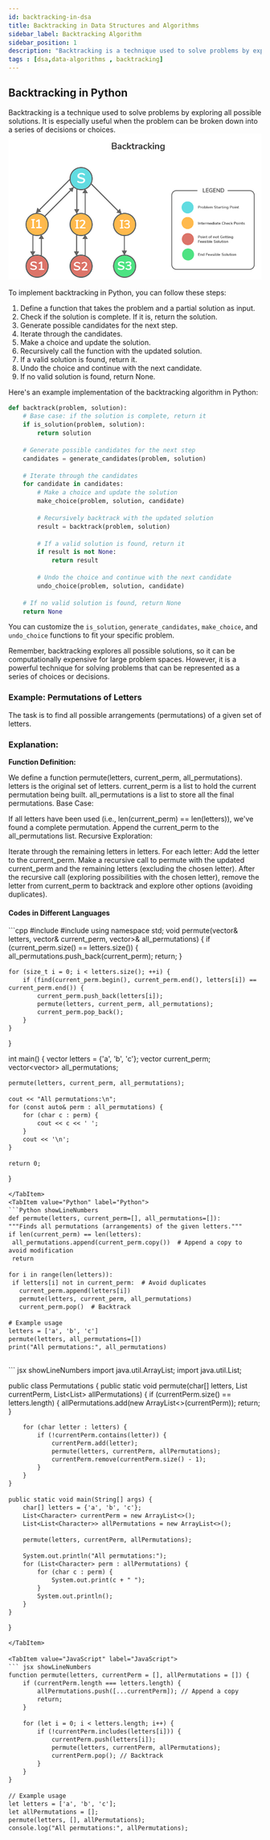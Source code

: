 ```yaml
---
id: backtracking-in-dsa
title: Backtracking in Data Structures and Algorithms
sidebar_label: Backtracking Algorithm
sidebar_position: 1
description: "Backtracking is a technique used to solve problems by exploring all possible solutions."
tags : [dsa,data-algorithms , backtracking]
---
```



## Backtracking in Python

Backtracking is a technique used to solve problems by exploring all possible solutions. It is especially useful when the problem can be broken down into a series of decisions or choices.
![alt text](image-3.png)

To implement backtracking in Python, you can follow these steps:

1. Define a function that takes the problem and a partial solution as input.
2. Check if the solution is complete. If it is, return the solution.
3. Generate possible candidates for the next step.
4. Iterate through the candidates.
5. Make a choice and update the solution.
6. Recursively call the function with the updated solution.
7. If a valid solution is found, return it.
8. Undo the choice and continue with the next candidate.
9. If no valid solution is found, return None.

Here's an example implementation of the backtracking algorithm in Python:

```python
def backtrack(problem, solution):
    # Base case: if the solution is complete, return it
    if is_solution(problem, solution):
        return solution

    # Generate possible candidates for the next step
    candidates = generate_candidates(problem, solution)

    # Iterate through the candidates
    for candidate in candidates:
        # Make a choice and update the solution
        make_choice(problem, solution, candidate)

        # Recursively backtrack with the updated solution
        result = backtrack(problem, solution)

        # If a valid solution is found, return it
        if result is not None:
            return result

        # Undo the choice and continue with the next candidate
        undo_choice(problem, solution, candidate)

    # If no valid solution is found, return None
    return None
```

You can customize the `is_solution`, `generate_candidates`, `make_choice`, and `undo_choice` functions to fit your specific problem.

Remember, backtracking explores all possible solutions, so it can be computationally expensive for large problem spaces. However, it is a powerful technique for solving problems that can be represented as a series of choices or decisions.


### Example: Permutations of Letters

The task is to find all possible arrangements (permutations) of a given set of letters.

### Explanation:

**Function Definition:**

We define a function permute(letters, current_perm, all_permutations).
letters is the original set of letters.
current_perm is a list to hold the current permutation being built.
all_permutations is a list to store all the final permutations.
Base Case:

If all letters have been used (i.e., len(current_perm) == len(letters)), we've found a complete permutation.
Append the current_perm to the all_permutations list.
Recursive Exploration:

Iterate through the remaining letters in letters.
For each letter:
Add the letter to the current_perm.
Make a recursive call to permute with the updated current_perm and the remaining letters (excluding the chosen letter).
After the recursive call (exploring possibilities with the chosen letter), remove the letter from current_perm to backtrack and explore other options (avoiding duplicates).
#### Codes in Different Languages

<Tabs>
  
  <TabItem value="cpp" label="C++" default>
  <SolutionAuthor name="@jay"/>
   ```cpp
#include <iostream>
#include <vector>
using namespace std;
void permute(vector<char>& letters, vector<char>& current_perm, vector<vector<char>>& all_permutations) {
    if (current_perm.size() == letters.size()) {
        all_permutations.push_back(current_perm);
        return;
    }

    for (size_t i = 0; i < letters.size(); ++i) {
        if (find(current_perm.begin(), current_perm.end(), letters[i]) == current_perm.end()) {
            current_perm.push_back(letters[i]);
            permute(letters, current_perm, all_permutations);
            current_perm.pop_back();
        }
    }
}

int main() {
    vector<char> letters = {'a', 'b', 'c'};
    vector<char> current_perm;
    vector<vector<char>> all_permutations;

    permute(letters, current_perm, all_permutations);

    cout << "All permutations:\n";
    for (const auto& perm : all_permutations) {
        for (char c : perm) {
            cout << c << ' ';
        }
        cout << '\n';
    }

    return 0;
}

   ```
  </TabItem>  
  <TabItem value="Python" label="Python">
```Python showLineNumbers
def permute(letters, current_perm=[], all_permutations=[]):
  """Finds all permutations (arrangements) of the given letters."""
  if len(current_perm) == len(letters):
    all_permutations.append(current_perm.copy())  # Append a copy to avoid modification
    return

  for i in range(len(letters)):
    if letters[i] not in current_perm:  # Avoid duplicates
      current_perm.append(letters[i])
      permute(letters, current_perm, all_permutations)
      current_perm.pop()  # Backtrack

# Example usage
letters = ['a', 'b', 'c']
permute(letters, all_permutations=[])
print("All permutations:", all_permutations)


```
</TabItem>
 <TabItem value="Java" label="Java">
``` jsx showLineNumbers
import java.util.ArrayList;
import java.util.List;

public class Permutations {
    public static void permute(char[] letters, List<Character> currentPerm, List<List<Character>> allPermutations) {
        if (currentPerm.size() == letters.length) {
            allPermutations.add(new ArrayList<>(currentPerm));
            return;
        }

        for (char letter : letters) {
            if (!currentPerm.contains(letter)) {
                currentPerm.add(letter);
                permute(letters, currentPerm, allPermutations);
                currentPerm.remove(currentPerm.size() - 1);
            }
        }
    }

    public static void main(String[] args) {
        char[] letters = {'a', 'b', 'c'};
        List<Character> currentPerm = new ArrayList<>();
        List<List<Character>> allPermutations = new ArrayList<>();

        permute(letters, currentPerm, allPermutations);

        System.out.println("All permutations:");
        for (List<Character> perm : allPermutations) {
            for (char c : perm) {
                System.out.print(c + " ");
            }
            System.out.println();
        }
    }
}


```
</TabItem>

<TabItem value="JavaScript" label="JavaScript">
``` jsx showLineNumbers
function permute(letters, currentPerm = [], allPermutations = []) {
    if (currentPerm.length === letters.length) {
        allPermutations.push([...currentPerm]); // Append a copy
        return;
    }

    for (let i = 0; i < letters.length; i++) {
        if (!currentPerm.includes(letters[i])) {
            currentPerm.push(letters[i]);
            permute(letters, currentPerm, allPermutations);
            currentPerm.pop(); // Backtrack
        }
    }
}

// Example usage
let letters = ['a', 'b', 'c'];
let allPermutations = [];
permute(letters, [], allPermutations);
console.log("All permutations:", allPermutations);


```
</TabItem>


</Tabs>